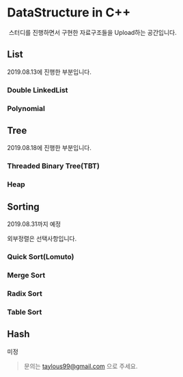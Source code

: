# DataStructure in C++

​	스터디를 진행하면서 구현한 자료구조들을 Upload하는 공간입니다.


## List

 2019.08.13에 진행한 부분입니다.

### Double LinkedList

### Polynomial

## Tree

2019.08.18에 진행한 부분입니다.

### Threaded Binary Tree(TBT)

### Heap

## Sorting

2019.08.31까지 예정

외부정렬은 선택사항입니다.

### Quick Sort(Lomuto)

### Merge Sort

### Radix Sort

### Table Sort

## Hash

미정




> 문의는 taylous99@gmail.com 으로 주세요.
